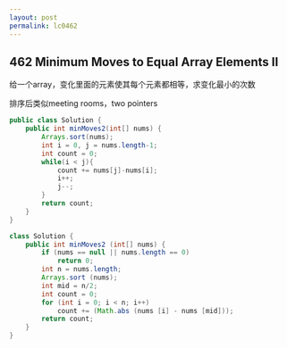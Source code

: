 ```yaml
---
layout: post
permalink: lc0462 
---
```


## 462 Minimum Moves to Equal Array Elements II

给一个array，变化里面的元素使其每个元素都相等，求变化最小的次数

排序后类似meeting rooms，two pointers
```java
public class Solution {
    public int minMoves2(int[] nums) {
        Arrays.sort(nums);
        int i = 0, j = nums.length-1;
        int count = 0;
        while(i < j){
            count += nums[j]-nums[i];
            i++;
            j--;
        }
        return count;
    }
}
```

```java
class Solution {
    public int minMoves2 (int[] nums) {
        if (nums == null || nums.length == 0)
            return 0;
        int n = nums.length;
        Arrays.sort (nums);
        int mid = n/2;
        int count = 0;
        for (int i = 0; i < n; i++)
            count += (Math.abs (nums [i] - nums [mid]));
        return count;
    }
}
```